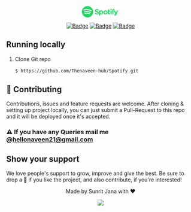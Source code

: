 
<div align="center">
  <img src="assets/spotify.svg" width="100" align="center">
  
  [![Badge](https://img.shields.io/github/issues/tthn0/Spotify-Readme?style=for-the-badge)](https://github.com/Thenaveen-hub/Spotify/issues)
  [![Badge](https://img.shields.io/github/forks/tthn0/Spotify-Readme?style=for-the-badge)](https://github.com/Thenaveen-hub/Spotify/network)
  [![Badge](https://img.shields.io/github/stars/tthn0/Spotify-Readme?style=for-the-badge)](https://github.com/Thenaveen-hub/Spotify/stargazers)
  
</div>

## Running locally
1. Clone Git repo
    ```sh
    $ https://github.com/Thenaveen-hub/Spotify.git
    ```

## 🤝 Contributing

Contributions, issues and feature requests are welcome. After cloning & setting up project locally, you can
just submit a Pull-Request to this repo and it will be deployed once it's accepted.

### ⚠️ If you have any Queries mail me @hellonaveen21@gmail.com

## Show your support

We love people's support to grow, improve and give the best. Be sure to drop a 🌟 if you like the project,
and also contribute, if you're interested!


<div align="center">Made by Sunrit Jana with ❤️</div>

<p align="center">
  <img src="https://capsule-render.vercel.app/api?type=waving&color=gradient&height=60&section=footer"/>
</p>
    
